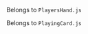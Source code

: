 Belongs to `PlayersHand.js`

<!--
class PlayersHand extends React.Component {

  render() {
    let cards = hamzaFoy.getCardInfo();
    let currentCards = cards.map(card =>
    <img src={playingCards.switchStatementForCards(card)} key={card.id} alt={card.suit + card.number} height="125px" width="75px"/>
    );

    return(
      <>
        <div className="handful-of-cards">
          {currentCards}
        </div>
        <h2>Your current hand of cards!</h2>
        <button className="button">
          Draw Card!
        </button>
      </>
    )
  }
}
-->


Belongs to `PlayingCard.js`

<!-- let cards = hamzaFoy.getCardInfo();
      let currentCards = cards.map(card =>
      <img src={playingCards.switchStatementForCards(card)} key={card.id} alt={card.suit + card.number} height="125px" width="75px"/>
      );



      class PlayingCard extends React.Component {
    render() {
        let cards = hamzaFoy.getCardInfo();
        let currentCards = cards.map(card =>
            <img src={playingCards.switchStatementForCards(card)} key={card.id} alt={card.suit + card.number} className="card"/>
        ); 
        return(
        <>
            <div className="handful-of-cards">
            {currentCards}
            </div>
        </>
      )
    }
  } -->